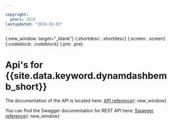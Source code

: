 ```yaml
---

copyright:
  years: 2018
lastupdated: "2018-02-02"
---
```


{:new_window: target="_blank"}
{:shortdesc: .shortdesc}
{:screen: .screen}
{:codeblock: .codeblock}
{:pre: .pre}

# Api's for {{site.data.keyword.dynamdashbemb_short}}

The documentation of the API is located here:
[API reference](https://dde-us-south.analytics.ibm.com/daas/jsdoc/cognos/api/CognosApi.html){: new_window}

You can find the Swagger documentation for REST API here:
[Swagger reference](https://dde-us-south.analytics.ibm.com/api-docs/#){: new_window}

